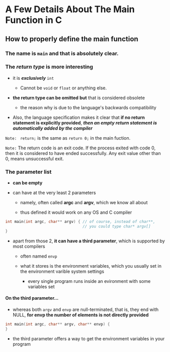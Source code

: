 # A Few Details About The Main Function in C

## How to properly define the main function

### The name is ```main``` and that is absolutely clear.

### The *return type* is more interesting

* it is ***exclusively*** ```int```

    * Cannot be ```void``` or ```float``` or anything else. 

* **the return type can be omitted** **but** that is considered obsolete

    * the reason why is due to the language's backwards compatibility

* Also, the language specification makes it clear that **if no return statement is explicitly provided**, ***then an empty return statement is automatically added by the compiler***

```Note: ``` ```return;``` is the same as ```return 0;``` in the main fuction.  

``` Note: ``` The return code is an exit code. If the process exited with code 0, then it is considered to have ended successfully. Any exit value other than 0, means unsuccessful exit.

### **The parameter list**
* **can be empty**

* can have at the very least 2 parameters

    * namely, often called **argc** and **argv**, which we know all about

    * thus defined it would work on any OS and C compiler

```c
int main(int argc, char** argv) { // of course, instead of char**, 
                                  // you could type char* argv[]
}
```  

* apart from those 2, **it can have a third parameter**, which is supported by most compilers

    * often named ```envp```

    * what it stores is the environment variables, which you usually set in the environment varible system settings

        * every single program runs inside an evironment with some variables set



#### **On the third parameter...**

* whereas both ```argv``` and ```envp``` are null-terminated, that is, they end with NULL, **for envp the number of elements is not directly provided**

```c
int main(int argc, char** argv, char** envp) { 
}

```

* the third parameter offers a way to get the environment variables in your program 